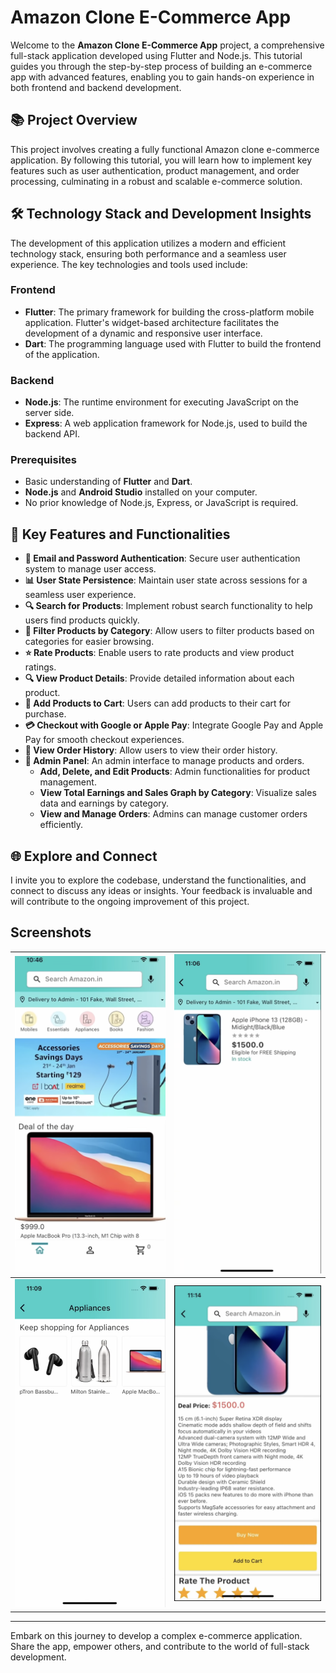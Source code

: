 # Amazon Clone E-Commerce App

Welcome to the **Amazon Clone E-Commerce App** project, a comprehensive full-stack application developed using Flutter and Node.js. This tutorial guides you through the step-by-step process of building an e-commerce app with advanced features, enabling you to gain hands-on experience in both frontend and backend development.

## 📚 Project Overview

This project involves creating a fully functional Amazon clone e-commerce application. By following this tutorial, you will learn how to implement key features such as user authentication, product management, and order processing, culminating in a robust and scalable e-commerce solution.

## 🛠️ Technology Stack and Development Insights

The development of this application utilizes a modern and efficient technology stack, ensuring both performance and a seamless user experience. The key technologies and tools used include:

### Frontend

- **Flutter**: The primary framework for building the cross-platform mobile application. Flutter's widget-based architecture facilitates the development of a dynamic and responsive user interface.
- **Dart**: The programming language used with Flutter to build the frontend of the application.

### Backend

- **Node.js**: The runtime environment for executing JavaScript on the server side.
- **Express**: A web application framework for Node.js, used to build the backend API.

### Prerequisites

- Basic understanding of **Flutter** and **Dart**.
- **Node.js** and **Android Studio** installed on your computer.
- No prior knowledge of Node.js, Express, or JavaScript is required.

## 🌟 Key Features and Functionalities

- **🔑 Email and Password Authentication**: Secure user authentication system to manage user access.
- **📊 User State Persistence**: Maintain user state across sessions for a seamless user experience.
- **🔍 Search for Products**: Implement robust search functionality to help users find products quickly.
- **🔖 Filter Products by Category**: Allow users to filter products based on categories for easier browsing.
- **⭐ Rate Products**: Enable users to rate products and view product ratings.
- **🔍 View Product Details**: Provide detailed information about each product.
- **🛒 Add Products to Cart**: Users can add products to their cart for purchase.
- **💳 Checkout with Google or Apple Pay**: Integrate Google Pay and Apple Pay for smooth checkout experiences.
- **📜 View Order History**: Allow users to view their order history.
- **🔧 Admin Panel**: An admin interface to manage products and orders.
  - **Add, Delete, and Edit Products**: Admin functionalities for product management.
  - **View Total Earnings and Sales Graph by Category**: Visualize sales data and earnings by category.
  - **View and Manage Orders**: Admins can manage customer orders efficiently.

## 🌐 Explore and Connect

I invite you to explore the codebase, understand the functionalities, and connect to discuss any ideas or insights. Your feedback is invaluable and will contribute to the ongoing improvement of this project.

## Screenshots

| ![Screenshot 1](screenshots/1.png) | ![Screenshot 2](screenshots/2.png) |
| :--------------------------------: | :--------------------------------: |
| ![Screenshot 3](screenshots/3.png) | ![Screenshot 4](screenshots/4.png) |

---

Embark on this journey to develop a complex e-commerce application. Share the app, empower others, and contribute to the world of full-stack development.

